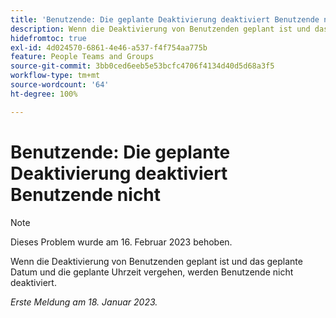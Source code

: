 ```yaml
---
title: 'Benutzende: Die geplante Deaktivierung deaktiviert Benutzende nicht'
description: Wenn die Deaktivierung von Benutzenden geplant ist und das geplante Datum und die geplante Uhrzeit vergehen, werden Benutzende nicht deaktiviert.
hidefromtoc: true
exl-id: 4d024570-6861-4e46-a537-f4f754aa775b
feature: People Teams and Groups
source-git-commit: 3bb0ced6eeb5e53bcfc4706f4134d40d5d68a3f5
workflow-type: tm+mt
source-wordcount: '64'
ht-degree: 100%

---
```


# Benutzende: Die geplante Deaktivierung deaktiviert Benutzende nicht

>[!NOTE]
>
>Dieses Problem wurde am 16. Februar 2023 behoben.

Wenn die Deaktivierung von Benutzenden geplant ist und das geplante Datum und die geplante Uhrzeit vergehen, werden Benutzende nicht deaktiviert.

_Erste Meldung am 18. Januar 2023._
